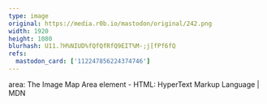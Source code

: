 ```yaml
---
type: image
original: https://media.r0b.io/mastodon/original/242.png
width: 1920
height: 1080
blurhash: U11.?H%NIUD%fQfQfRfQ9EIT%M-;j[fPf6fQ
refs:
  mastodon_card: ['112247856224374746']
---
```


area: The Image Map Area element - HTML: HyperText Markup Language | MDN
